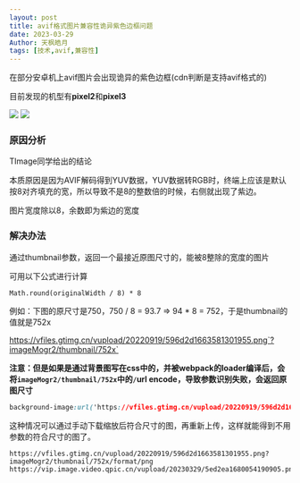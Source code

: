 ```yaml
---
layout: post
title: avif格式图片兼容性诡异紫色边框问题
date: 2023-03-29
Author: 天枫皓月 
tags: [技术,avif,兼容性]
---
```


在部分安卓机上avif图片会出现诡异的紫色边框(cdn判断是支持avif格式的)

目前发现的机型有**pixel2**和**pixel3**

![](https://raw.githubusercontent.com/tonliver/tonliver.github.io/master/assets/imgs/202303291724306.png)
![](https://raw.githubusercontent.com/tonliver/tonliver.github.io/master/assets/imgs/202303291724283.png)

### 原因分析
TImage同学给出的结论

本质原因是因为AVIF解码得到YUV数据，YUV数据转RGB时，终端上应该是默认按8对齐填充的宽，所以导致不是8的整数倍的时候，右侧就出现了紫边。

图片宽度除以8，余数即为紫边的宽度

### 解决办法
通过thumbnail参数，返回一个最接近原图尺寸的，能被8整除的宽度的图片

可用以下公式进行计算
```
Math.round(originalWidth / 8) * 8
```
例如：下图的原尺寸是750，750 / 8 = 93.7 => 94 * 8 = 752，于是thumbnail的值就是752x

https://vfiles.gtimg.cn/vupload/20220919/596d2d1663581301955.png`?imageMogr2/thumbnail/752x`

**注意：但是如果是通过背景图写在css中的，并被webpack的loader编译后，会将`imageMogr2/thumbnail/752x`中的`/`url encode，导致参数识别失败，会返回原图尺寸**

```css
background-image:url('https://vfiles.gtimg.cn/vupload/20220919/596d2d1663581301955.png?imageMogr2/thumbnail/752x')
```
这种情况可以通过手动下载缩放后符合尺寸的图，再重新上传，这样就能得到不用参数的符合尺寸的图了。

```
https://vfiles.gtimg.cn/vupload/20220919/596d2d1663581301955.png?imageMogr2/thumbnail/752x/format/png
https://vip.image.video.qpic.cn/vupload/20230329/5ed2ea1680054190905.png
```